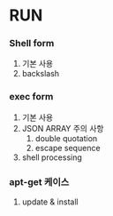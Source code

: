 # RUN

### Shell form
1. 기본 사용
2. backslash 



### exec form
1. 기본 사용
2. JSON ARRAY 주의 사항
   1. double quotation
   2. escape sequence
3. shell processing

### apt-get 케이스
1. update & install
